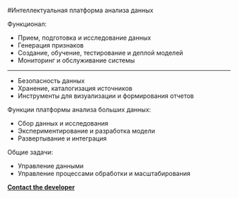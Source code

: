 #Интеллектуальная платформа анализа данных

Функционал:
* Прием, подготовка и исследование данных
* Генерация признаков
* Создание, обучение, тестирование и деплой моделей
* Мониторинг и обслуживание системы
---
* Безопасность данных
* Хранение, каталогизация источников
* Инструменты для визуализации и формирования отчетов

Функции платформы анализа больших данных:
* Сбор данных и исследования
* Экспериментирование и разработка модели
* Развертывание и интеграция

Общие задачи:
* Управление данными
* Управление процессами обработки и масштабирования

[**Contact the developer**](mailto:a.s.eliseev@yandex.ru)